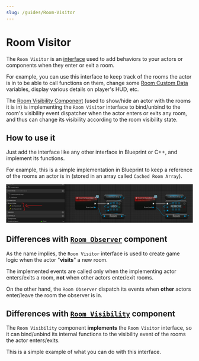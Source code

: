 ```yaml
---
slug: /guides/Room-Visitor
---
```


# Room Visitor

The `Room Visitor` is an [interface](https://dev.epicgames.com/community/learning/tutorials/bLXe/interfaces-bp-c) used to add behaviors to your actors or components when they enter or exit a room.

For example, you can use this interface to keep track of the rooms the actor is in to be able to call functions on them, change some [Room Custom Data](Room-Custom-Data.md) variables, display various details on player's HUD, etc.

The [Room Visibility Component](Occlusion-Culling.md) (used to show/hide an actor with the rooms it is in) is implementing the `Room Visitor` interface to bind/unbind to the room's visibility event dispatcher when the actor enters or exits any room, and thus can change its visibility according to the room visibility state.

## How to use it

Just add the interface like any other interface in Blueprint or C++, and implement its functions.

For example, this is a simple implementation in Blueprint to keep a reference of the rooms an actor is in (stored in an array called `Cached Room Array`).

![](../Images/RoomVisitor.png)

## Differences with [`Room Observer`](Room-Observer.md) component

As the name implies, the `Room Visitor` interface is used to create game logic when the actor "**visits**" a new room.

The implemented events are called only when the implementing actor enters/exits a room, **not** when other actors enter/exit rooms.

On the other hand, the `Room Observer` dispatch its events when **other** actors enter/leave the room the observer is in.

## Differences with [`Room Visibility`](Occlusion-Culling.md) component

The `Room Visibility` component **implements** the `Room Visitor` interface, so it can bind/unbind its internal functions to the visibility event of the rooms the actor enters/exits.

This is a simple example of what you can do with this interface.

